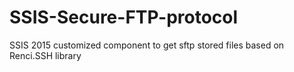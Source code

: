 # SSIS-Secure-FTP-protocol
SSIS 2015 customized component to get sftp stored files based on Renci.SSH library
